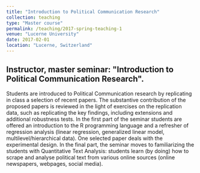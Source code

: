 ```yaml
---
title: "Introduction to Political Communication Research"
collection: teaching
type: "Master course"
permalink: /teaching/2017-spring-teaching-1
venue: "Lucerne University"
date: 2017-02-01
location: "Lucerne, Switzerland"
---
```


Instructor, master seminar: "Introduction to Political Communication Research".
-----

Students are introduced to Political Communication research by replicating in class a selection of recent papers. The substantive contribution of the proposed papers is reviewed in the light of exercises on the replication data, such as replicating the key findings, including extensions and additional robustness tests. In the first part of the seminar students are offered an introduction to the R programming language and a refresher of regression analysis (linear regression, generalized linear model, multilevel/hierarchical data). One selected paper deals with the experimental design. In the final part, the seminar moves to familiarizing the students with Quantitative Text Analysis: students learn (by doing) how to scrape and analyse political text from various online sources (online newspapers, webpages, social media).
